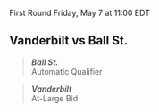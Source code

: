 First Round
Friday, May 7 at 11:00 EDT
## Vanderbilt vs Ball St.

> ***Ball St.***  
> Automatic Qualifier

> ***Vanderbilt***  
> At-Large Bid